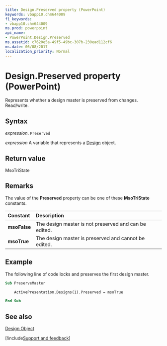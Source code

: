 ```yaml
---
title: Design.Preserved property (PowerPoint)
keywords: vbapp10.chm644009
f1_keywords:
- vbapp10.chm644009
ms.prod: powerpoint
api_name:
- PowerPoint.Design.Preserved
ms.assetid: c7620e5a-49f5-49bc-307b-230ead112cf6
ms.date: 06/08/2017
localization_priority: Normal
---
```



# Design.Preserved property (PowerPoint)

Represents whether a design master is preserved from changes. Read/write.


## Syntax

_expression_. `Preserved`

_expression_ A variable that represents a [Design](PowerPoint.Design.md) object.


## Return value

MsoTriState


## Remarks

The value of the  **Preserved** property can be one of these **MsoTriState** constants.



|Constant|Description|
|:-----|:-----|
|**msoFalse**|The design master is not preserved and can be edited.|
|**msoTrue**| The design master is preserved and cannot be edited.|

## Example

The following line of code locks and preserves the first design master.


```vb
Sub PreserveMaster

    ActivePresentation.Designs(1).Preserved = msoTrue

End Sub
```


## See also


[Design Object](PowerPoint.Design.md)

[!include[Support and feedback](~/includes/feedback-boilerplate.md)]